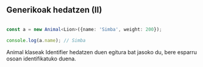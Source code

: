 
## Generikoak hedatzen (II)


```typescript

const a = new Animal<Lion>({name: 'Simba', weight: 200});

console.log(a.name); // Simba


```

Animal klaseak Identifier hedatzen duen egitura bat jasoko du, bere esparru osoan identifikatuko duena.
